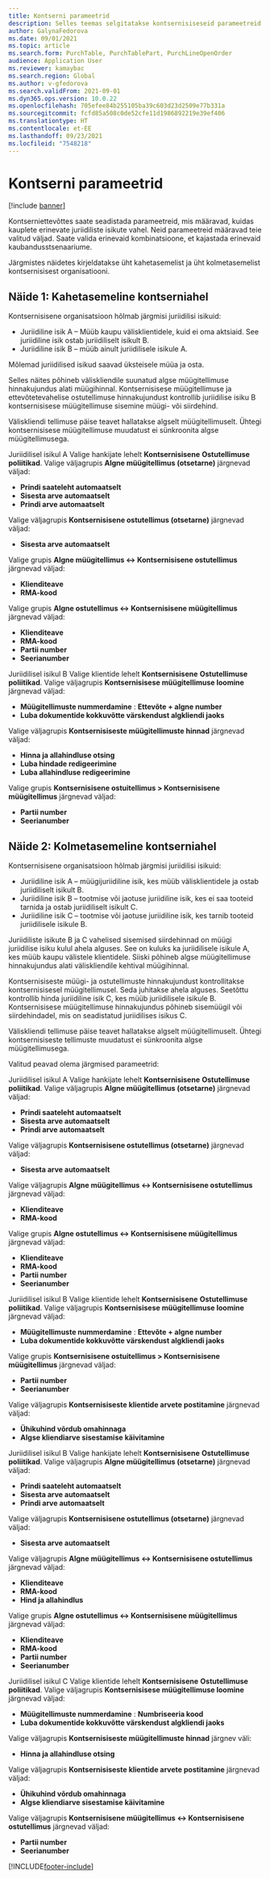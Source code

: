 ```yaml
---
title: Kontserni parameetrid
description: Selles teemas selgitatakse kontsernisiseseid parameetreid
author: GalynaFedorova
ms.date: 09/01/2021
ms.topic: article
ms.search.form: PurchTable, PurchTablePart, PurchLineOpenOrder
audience: Application User
ms.reviewer: kamaybac
ms.search.region: Global
ms.author: v-gfedorova
ms.search.validFrom: 2021-09-01
ms.dyn365.ops.version: 10.0.22
ms.openlocfilehash: 705efee84b255105ba39c603d23d2509e77b331a
ms.sourcegitcommit: fcfd85a508c0de52cfe11d1986892219e39ef406
ms.translationtype: HT
ms.contentlocale: et-EE
ms.lasthandoff: 09/23/2021
ms.locfileid: "7548218"
---
```

# <a name="intercompany-parameters"></a>Kontserni parameetrid

[!include [banner](../../includes/banner.md)]

Kontserniettevõttes saate seadistada parameetreid, mis määravad, kuidas kauplete erinevate juriidiliste isikute vahel. Neid parameetreid määravad teie valitud väljad. Saate valida erinevaid kombinatsioone, et kajastada erinevaid kaubandusstsenaariume.

Järgmistes näidetes kirjeldatakse üht kahetasemelist ja üht kolmetasemelist kontsernisisest organisatiooni.

## <a name="example-1-two-level-intercompany-chain"></a>Näide 1: Kahetasemeline kontserniahel

Kontsernisisene organisatsioon hõlmab järgmisi juriidilisi isikuid:

- Juriidiline isik A – Müüb kaupu välisklientidele, kuid ei oma aktsiaid. See juriidiline isik ostab juriidiliselt isikult B.
- Juriidiline isik B – müüb ainult juriidilisele isikule A.

Mõlemad juriidilised isikud saavad üksteisele müüa ja osta.

Selles näites põhineb väliskliendile suunatud algse müügitellimuse hinnakujundus alati müügihinnal. Kontsernisisese müügitellimuse ja ettevõtetevahelise ostutellimuse hinnakujundust kontrollib juriidilise isiku B kontsernisisese müügitellimuse sisemine müügi- või siirdehind.

Väliskliendi tellimuse päise teavet hallatakse algselt müügitellimuselt. Ühtegi kontsernisisese müügitellimuse muudatust ei sünkroonita algse müügitellimusega.

Juriidilisel isikul A Valige hankijate lehelt **Kontsernisisene** **Ostutellimuse poliitikad**. Valige väljagrupis **Algne müügitellimus (otsetarne)** järgnevad väljad:

- **Prindi saateleht automaatselt**
- **Sisesta arve automaatselt**
- **Prindi arve automaatselt**

Valige väljagrupis **Kontsernisisene ostutellimus (otsetarne)** järgnevad väljad:

- **Sisesta arve automaatselt**

Valige grupis **Algne müügitellimus <-> Kontsernisisene ostutellimus** järgnevad väljad:

- **Klienditeave**
- **RMA-kood**

Valige grupis **Algne ostutellimus <-> Kontsernisisene müügitellimus** järgnevad väljad:

- **Klienditeave**
- **RMA-kood**
- **Partii number**
- **Seerianumber**

Juriidilisel isikul B Valige klientide lehelt **Kontsernisisene** **Ostutellimuse poliitikad**. Valige väljagrupis **Kontsernisisese müügitellimuse loomine** järgnevad väljad:

- **Müügitellimuste nummerdamine** : **Ettevõte + algne number**
- **Luba dokumentide kokkuvõtte värskendust algkliendi jaoks**

Valige väljagrupis **Kontsernisiseste müügitellimuste hinnad** järgnevad väljad:

- **Hinna ja allahindluse otsing**
- **Luba hindade redigeerimine**
- **Luba allahindluse redigeerimine**

Valige grupis **Kontsernisisene ostuitellimus \> Kontsernisisene müügitellimus** järgnevad väljad:

- **Partii number**
- **Seerianumber**

## <a name="example-2-three-level-intercompany-chain"></a>Näide 2: Kolmetasemeline kontserniahel

Kontsernisisene organisatsioon hõlmab järgmisi juriidilisi isikuid:

- Juriidiline isik A – müügijuriidiline isik, kes müüb välisklientidele ja ostab juriidiliselt isikult B.
- Juriidiline isik B – tootmise või jaotuse juriidiline isik, kes ei saa tooteid tarnida ja ostab juriidiliselt isikult C.
- Juriidiline isik C – tootmise või jaotuse juriidiline isik, kes tarnib tooteid juriidilisele isikule B.

Juriidiliste isikute B ja C vahelised sisemised siirdehinnad on müügi juriidilise isiku kulul ahela alguses. See on kuluks ka juriidilisele isikule A, kes müüb kaupu välistele klientidele. Siiski põhineb algse müügitellimuse hinnakujundus alati väliskliendile kehtival müügihinnal.

Kontsernisiseste müügi- ja ostutellimuste hinnakujundust kontrollitakse kontsernisisesel müügitellimusel. Seda juhitakse ahela alguses. Seetõttu kontrollib hinda juriidiline isik C, kes müüb juriidilisele isikule B. Kontsernisisese müügitellimuse hinnakujundus põhineb sisemüügil või siirdehindadel, mis on seadistatud juriidilises isikus C.

Väliskliendi tellimuse päise teavet hallatakse algselt müügitellimuselt. Ühtegi kontsernisiseste tellimuste muudatust ei sünkroonita algse müügitellimusega.

Valitud peavad olema järgmised parameetrid:

Juriidilisel isikul A Valige hankijate lehelt **Kontsernisisene** **Ostutellimuse poliitikad**. Valige väljagrupis **Algne müügitellimus (otsetarne)** järgnevad väljad:

- **Prindi saateleht automaatselt**
- **Sisesta arve automaatselt**
- **Prindi arve automaatselt**

Valige väljagrupis **Kontsernisisene ostutellimus (otsetarne)** järgnevad väljad:

- **Sisesta arve automaatselt**

Valige väljagrupis **Algne müügitellimus <-> Kontsernisisene ostutellimus** järgnevad väljad:

- **Klienditeave**
- **RMA-kood**

Valige grupis **Algne ostutellimus <-> Kontsernisisene müügitellimus** järgnevad väljad:

- **Klienditeave**
- **RMA-kood**
- **Partii number**
- **Seerianumber**

Juriidilisel isikul B Valige klientide lehelt **Kontsernisisene** **Ostutellimuse poliitikad**. Valige väljagrupis **Kontsernisisese müügitellimuse loomine** järgnevad väljad:

- **Müügitellimuste nummerdamine** : **Ettevõte + algne number**
- **Luba dokumentide kokkuvõtte värskendust algkliendi jaoks**

Valige grupis **Kontsernisisene ostuitellimus \> Kontsernisisene müügitellimus** järgnevad väljad:

- **Partii number**
- **Seerianumber**

Valige väljagrupis **Kontsernisiseste klientide arvete postitamine** järgnevad väljad:

- **Ühikuhind võrdub omahinnaga**
- **Algse kliendiarve sisestamise käivitamine**

Juriidilisel isikul B Valige hankijate lehelt **Kontsernisisene** **Ostutellimuse poliitikad**. Valige väljagrupis **Algne müügitellimus (otsetarne)** järgnevad väljad:

- **Prindi saateleht automaatselt**
- **Sisesta arve automaatselt**
- **Prindi arve automaatselt**

Valige väljagrupis **Kontsernisisene ostutellimus (otsetarne)** järgnevad väljad:

- **Sisesta arve automaatselt**

Valige väljagrupis **Algne müügitellimus <-> Kontsernisisene ostutellimus** järgnevad väljad:

- **Klienditeave**
- **RMA-kood**
- **Hind ja allahindlus**

Valige grupis **Algne ostutellimus <-> Kontsernisisene müügitellimus** järgnevad väljad:

- **Klienditeave**
- **RMA-kood**
- **Partii number**
- **Seerianumber**

Juriidilisel isikul C Valige klientide lehelt **Kontsernisisene** **Ostutellimuse poliitikad**. Valige väljagrupis **Kontsernisisese müügitellimuse loomine** järgnevad väljad:

- **Müügitellimuste nummerdamine** : **Numbriseeria kood**
- **Luba dokumentide kokkuvõtte värskendust algkliendi jaoks**

Valige väljagrupis **Kontsernisiseste müügitellimuste hinnad** järgnev väli:

- **Hinna ja allahindluse otsing**

Valige väljagrupis **Kontsernisiseste klientide arvete postitamine** järgnevad väljad:

- **Ühikuhind võrdub omahinnaga**
- **Algse kliendiarve sisestamise käivitamine**

Valige väljagrupis **Kontsernisisene müügitellimus <-> Kontsernisisene ostutellimus** järgnevad väljad:

- **Partii number**
- **Seerianumber**

[!INCLUDE[footer-include](../../includes/footer-banner.md)]
